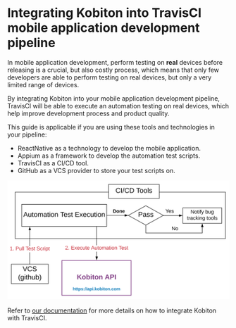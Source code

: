 # Integrating Kobiton into TravisCI mobile application development pipeline

In mobile application development, perform testing on **real** devices before releasing is a crucial, but also costly process, which means that only few developers are able to perform testing on real devices, but only a very limited range of devices.

By integrating Kobiton into your mobile application development pipeline, TravisCI will be able to execute an automation testing on real devices, which help improve development process and product quality.

This guide is applicable if you are using these tools and technologies in your pipeline:
- ReactNative as a technology to develop the mobile application.
- Appium as a framework to develop the automation test scripts.
- TravisCI as a CI/CD tool.
- GitHub as a VCS provider to store your test scripts on.

<img src="docs/assets/diagram.svg"/>

Refer to [our documentation](./docs/README.md) for more details on how to integrate Kobiton with TravisCI.